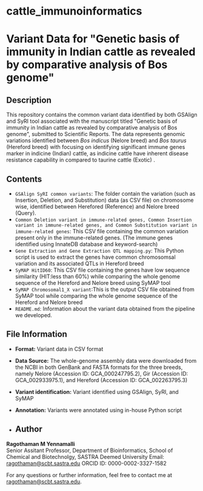 # cattle_immunoinformatics
# Variant Data for "Genetic basis of immunity in Indian cattle as revealed by comparative analysis of Bos genome"

## Description
This repository contains the common variant data identified by both GSAlign and SyRI tool associated with the manuscript titled "Genetic basis of immunity in Indian cattle as revealed by comparative analysis of Bos genome", submitted to Scientific Reports. The data represents genomic variations identified between _Bos indicus_ (Nelore breed) and _Bos taurus_ (Hereford breed) with focusing on identifying significant immune genes marker in indicine (Indian) cattle, as indicine cattle have inherent disease resistance capability in compared to taurine cattle (Exotic) .

## Contents
- `GSAlign SyRI common variants`: The folder contain the variation (such as Insertion, Deletion, and Substitution) data (as CSV file) on chromosome wise, identified between Herefored (Reference) and Nelore breed (Query).
- `Common Deletion variant in immune-related genes, Common Insertion variant in immune-related genes, and Common Substitution variant in immune-related genes`: This CSV file containing the common variation present only in the immune-related genes. (The immune genes identified using InnateDB database and keyword-search)
- `Gene Extraction and Gene Extraction QTL mapping.py`: This Python script is used to extract the genes have common chromosomsal variation and its associated QTLs in Hereford breed
- `SyMAP HitID60`: This CSV file containing the genes have low sequence similarity (HIT:less than 60%) while comparing the whole genome sequence of the Hereford and Nelore breed using SyMAP tool
- `SyMAP Chromosomal1_X variant`:This is the output CSV file obtained from SyMAP tool while comparing the whole genome sequence of the Hereford and Nelore breed    
- `README.md`: Information about the variant data obtained from the pipeline we developed.

## File Information
- **Format:** Variant data in CSV format
- **Data Source:** The whole-genome assembly data were downloaded from the NCBI in both GenBank and FASTA formats for the three breeds, namely Nelore (Accession ID: GCA_000247795.2), Gir (Accession ID: GCA_002933975.1), and Hereford (Accession ID: GCA_002263795.3)
- **Variant identification:** Variant identified using GSAlign, SyRI, and SyMAP
- **Annotation:** Variants were annotated using in-house Python script

- ## Author

**Ragothaman M Yennamalli**  
Senior Assitant Professor, 
Department of Bioinformatics,
School of Chemical and Biotechnolgy,
SASTRA Deemed University 
Email: ragothaman@scbt.sastra.edu
ORCID ID: 0000-0002-3327-1582

For any questions or further information, feel free to contact me at ragothaman@scbt.sastra.edu.
